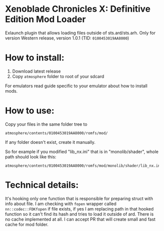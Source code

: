 # Xenoblade Chronicles X: Definitive Edition Mod Loader
Exlaunch plugin that allows loading files outside of sts.ard/sts.arh.
Only for version Western release, version 1.0.1 (TID: `0100453019AA8000`)

# How to install:
1. Download latest release
2. Copy `atmosphere` folder to root of your sdcard

For emulators read guide specific to your emulator about how to install mods.

# How to use:
Copy your files in the same folder tree to
```
atmosphere/contents/0100453019AA8000/romfs/mod/
```
If any folder doesn't exist, create it manually.

So for example if you modified "lib_nx.ini" that is in "monolib/shader", whole path should look like this:
```
atmosphere/contents/0100453019AA8000/romfs/mod/monolib/shader/lib_nx.ini
```

# Technical details:
It's hooking only one function that is responsible for preparing struct with info about file. I am checking with `fopen` wrapper called `nn::codec::FDKfopen` if file exists, if yes I am replacing path in that hooked function so it can't find its hash and tries to load it outside of ard.
There is no cache implemented at all. I can accept PR that will create small and fast cache for mod folder.
